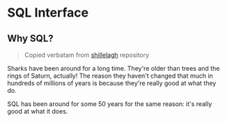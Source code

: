 # SQL Interface




## Why SQL?

> Copied verbatam from [shillelagh](https://github.com/betodealmeida/shillelagh?tab=readme-ov-file#why-sql) repository

Sharks have been around for a long time. They're older than trees and the rings of Saturn, actually! The reason they haven't changed that much in hundreds of millions of years is because they're really good at what they do.

SQL has been around for some 50 years for the same reason: it's really good at what it does.

